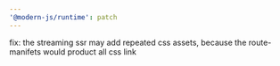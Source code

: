 ```yaml
---
'@modern-js/runtime': patch
---
```


fix: the streaming ssr may add repeated css assets, because the route-manifets would product all css link
